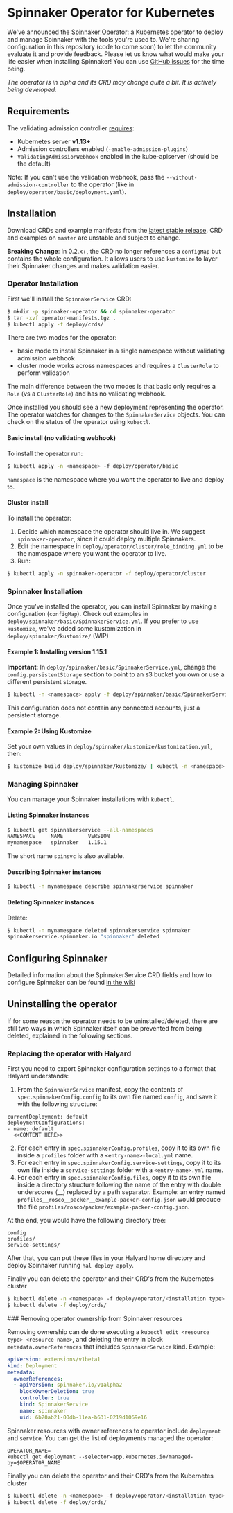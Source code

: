 # Spinnaker Operator for Kubernetes

We've announced the [Spinnaker Operator](https://blog.armory.io/spinnaker-operator/): a Kubernetes operator to deploy and manage Spinnaker with the tools you're used to. We're sharing configuration in this repository (code to come soon) to let the community evaluate it and provide feedback. 
Please let us know what would make your life easier when installing Spinnaker! You can use [GitHub issues](https://github.com/armory/spinnaker-operator/issues) for the time being.

*The operator is in alpha and its CRD may change quite a bit. It is actively being developed.*

## Requirements
The validating admission controller [requires](https://kubernetes.io/docs/reference/access-authn-authz/extensible-admission-controllers/#prerequisites):
- Kubernetes server **v1.13+**
- Admission controllers enabled (`-enable-admission-plugins`)
- `ValidatingAdmissionWebhook` enabled in the kube-apiserver (should be the default)

Note: If you can't use the validation webhook, pass the `--without-admission-controller` to the operator (like in `deploy/operator/basic/deployment.yaml`).

## Installation
Download CRDs and example manifests from the [latest stable release](https://github.com/armory/spinnaker-operator/releases).
CRD and examples on `master` are unstable and subject to change.

**Breaking Change**: In 0.2.x+, the CRD no longer references a `configMap` but contains the whole configuration. 
It allows users to use `kustomize` to layer their Spinnaker changes and makes validation easier.    

### Operator Installation

First we'll install the `SpinnakerService` CRD:

```bash
$ mkdir -p spinnaker-operator && cd spinnaker-operator
$ tar -xvf operator-manifests.tgz .
$ kubectl apply -f deploy/crds/
```

There are two modes for the operator:
- basic mode to install Spinnaker in a single namespace without validating admission webhook
- cluster mode works across namespaces and requires a `ClusterRole` to perform validation

The main difference between the two modes is that basic only requires a `Role` (vs a `ClusterRole`) and has no validating webhook.

Once installed you should see a new deployment representing the operator. The operator watches for changes to the `SpinnakerService` objects. You can check on the status of the operator using `kubectl`.

#### Basic install (no validating webhook)
To install the operator run:

```bash
$ kubectl apply -n <namespace> -f deploy/operator/basic
```

`namespace` is the namespace where you want the operator to live and deploy to.

#### Cluster install
To install the operator:
1. Decide which namespace the operator should live in. We suggest `spinnaker-operator`, since it could deploy multiple Spinnakers.
2. Edit the namespace in `deploy/operator/cluster/role_binding.yml` to be the namespace where you want the operator to live.
3. Run:

```bash
$ kubectl apply -n spinnaker-operator -f deploy/operator/cluster
```

### Spinnaker Installation

Once you've installed the operator, you can install Spinnaker by making a configuration (`configMap`). Check out examples in `deploy/spinnaker/basic/SpinnakerService.yml`. If you prefer to use `kustomize`, we've added some kustomization in `deploy/spinnaker/kustomize/` (WIP)


#### Example 1: Installing version 1.15.1

**Important**: In `deploy/spinnaker/basic/SpinnakerService.yml`, change the `config.persistentStorage` section to point to an s3 bucket you own or use a different persistent storage.


```bash
$ kubectl -n <namespace> apply -f deploy/spinnaker/basic/SpinnakerService.yml
```

This configuration does not contain any connected accounts, just a persistent storage.

#### Example 2: Using Kustomize

Set your own values in `deploy/spinnaker/kustomize/kustomization.yml`, then:


```bash
$ kustomize build deploy/spinnaker/kustomize/ | kubectl -n <namespace> apply -f -
```
 

### Managing Spinnaker

You can manage your Spinnaker installations with `kubectl`.

#### Listing Spinnaker instances
```bash
$ kubectl get spinnakerservice --all-namespaces
NAMESPACE     NAME        VERSION
mynamespace   spinnaker   1.15.1
```

The short name `spinsvc` is also available.

#### Describing Spinnaker instances
```bash
$ kubectl -n mynamespace describe spinnakerservice spinnaker
```

#### Deleting Spinnaker instances
Delete:
```bash
$ kubectl -n mynamespace deleted spinnakerservice spinnaker
spinnakerservice.spinnaker.io "spinnaker" deleted
```


## Configuring Spinnaker

Detailed information about the SpinnakerService CRD fields and how to configure Spinnaker can be found [in the wiki](https://github.com/armory/spinnaker-operator/wiki/SpinnakerService-CRD)


## Uninstalling the operator

If for some reason the operator needs to be uninstalled/deleted, there are still two ways in which Spinnaker itself can be prevented from being deleted, explained in the following sections.

### Replacing the operator with Halyard

First you need to export Spinnaker configuration settings to a format that Halyard understands: 
1. From the `SpinnakerService` manifest, copy the contents of `spec.spinnakerConfig.config` to its own file named `config`, and save it with the following structure:
```
currentDeployment: default
deploymentConfigurations:
- name: default
  <<CONTENT HERE>> 
```
2. For each entry in `spec.spinnakerConfig.profiles`, copy it to its own file inside a `profiles` folder with a `<entry-name>-local.yml` name.
3. For each entry in `spec.spinnakerConfig.service-settings`, copy it to its own file inside a `service-settings` folder with a `<entry-name>.yml` name.
4. For each entry in `spec.spinnakerConfig.files`, copy it to its own file inside a directory structure following the name of the entry with double underscores (__) replaced by a path separator. Example: an entry named `profiles__rosco__packer__example-packer-config.json` would produce the file `profiles/rosco/packer/example-packer-config.json`.

At the end, you would have the following directory tree:
```
config
profiles/
service-settings/
```

After that, you can put these files in your Halyard home directory and deploy Spinnaker running `hal deploy apply`.

Finally you can delete the operator and their CRD's from the Kubernetes cluster

```bash
$ kubectl delete -n <namespace> -f deploy/operator/<installation type>
$ kubectl delete -f deploy/crds/
```

### Removing operator ownership from Spinnaker resources

Removing ownership can de done executing a `kubectl edit <resource type> <resource name>`, and deleting the entry in block `metadata.ownerReferences` that includes `SpinnakerService` kind. Example:
```yaml
apiVersion: extensions/v1beta1
kind: Deployment
metadata:
  ownerReferences:
  - apiVersion: spinnaker.io/v1alpha2
    blockOwnerDeletion: true
    controller: true
    kind: SpinnakerService
    name: spinnaker
    uid: 6b20ab21-00db-11ea-b631-0219d1069e16
```
Spinnaker resources with owner references to operator include `deployment` and `service`.
You can get the list of deployments managed the operator:
```
OPERATOR_NAME=
kubectl get deployment --selector=app.kubernetes.io/managed-by=$OPERATOR_NAME
```

Finally you can delete the operator and their CRD's from the Kubernetes cluster

```bash
$ kubectl delete -n <namespace> -f deploy/operator/<installation type>
$ kubectl delete -f deploy/crds/
```
